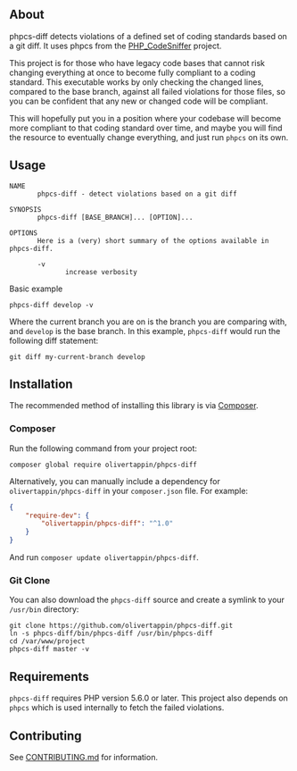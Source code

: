 ## About
phpcs-diff detects violations of a defined set of coding standards based on a git diff. It uses phpcs from the [PHP_CodeSniffer](https://github.com/squizlabs/PHP_CodeSniffer) project.

This project is for those who have legacy code bases that cannot risk changing everything at once to become fully compliant to a coding standard. This executable works by only checking the changed lines, compared to the base branch, against all failed violations for those files, so you can be confident that any new or changed code will be compliant.

This will hopefully put you in a position where your codebase will become more compliant to that coding standard over time, and maybe you will find the resource to eventually change everything, and just run `phpcs` on its own.

## Usage

    NAME
           phpcs-diff - detect violations based on a git diff
    
    SYNOPSIS
           phpcs-diff [BASE_BRANCH]... [OPTION]...
    
    OPTIONS
           Here is a (very) short summary of the options available in phpcs-diff.
           
           -v
                  increase verbosity
                                   
Basic example

```shell
phpcs-diff develop -v
```

Where the current branch you are on is the branch you are comparing with, and `develop` is the base branch. In this example, `phpcs-diff` would run the following diff statement:

```shell
git diff my-current-branch develop
```

## Installation

The recommended method of installing this library is via [Composer](https://getcomposer.org/).

### Composer

Run the following command from your project root:

    composer global require olivertappin/phpcs-diff

Alternatively, you can manually include a dependency for `olivertappin/phpcs-diff` in your `composer.json` file. For example:

```json
{
    "require-dev": {
        "olivertappin/phpcs-diff": "^1.0"
    }
}
```

And run `composer update olivertappin/phpcs-diff`.

### Git Clone
You can also download the `phpcs-diff` source and create a symlink to your `/usr/bin` directory:

    git clone https://github.com/olivertappin/phpcs-diff.git
    ln -s phpcs-diff/bin/phpcs-diff /usr/bin/phpcs-diff
    cd /var/www/project
    phpcs-diff master -v

## Requirements

`phpcs-diff` requires PHP version 5.6.0 or later. This project also depends on `phpcs` which is used internally to fetch the failed violations.

## Contributing

See [CONTRIBUTING.md](CONTRIBUTING.md) for information.
